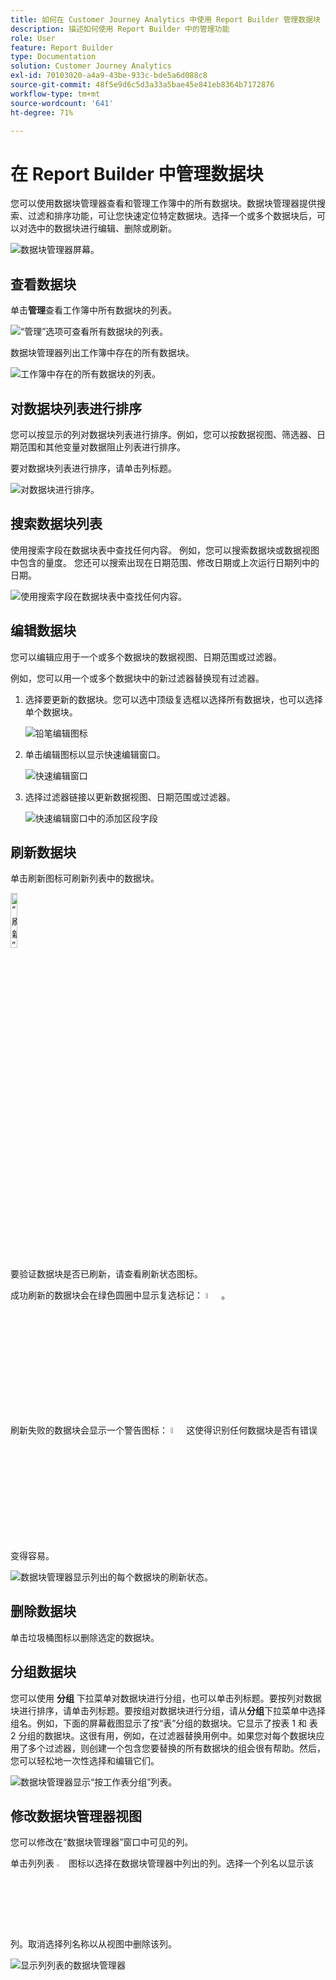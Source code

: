 ```yaml
---
title: 如何在 Customer Journey Analytics 中使用 Report Builder 管理数据块
description: 描述如何使用 Report Builder 中的管理功能
role: User
feature: Report Builder
type: Documentation
solution: Customer Journey Analytics
exl-id: 70103020-a4a9-43be-933c-bde5a6d088c8
source-git-commit: 48f5e9d6c5d3a33a5bae45e841eb8364b7172876
workflow-type: tm+mt
source-wordcount: '641'
ht-degree: 71%

---
```


# 在 Report Builder 中管理数据块

您可以使用数据块管理器查看和管理工作簿中的所有数据块。数据块管理器提供搜索、过滤和排序功能，可让您快速定位特定数据块。选择一个或多个数据块后，可以对选中的数据块进行编辑、删除或刷新。

![数据块管理器屏幕。](./assets/image52.png)

## 查看数据块

单击&#x200B;**管理**&#x200B;查看工作簿中所有数据块的列表。


![“管理”选项可查看所有数据块的列表。](./assets/image53.png)

数据块管理器列出工作簿中存在的所有数据块。 

![工作簿中存在的所有数据块的列表。](./assets/image52.png)

## 对数据块列表进行排序

您可以按显示的列对数据块列表进行排序。例如，您可以按数据视图、筛选器、日期范围和其他变量对数据阻止列表进行排序。

要对数据块列表进行排序，请单击列标题。

![对数据块进行排序。](./assets/image54.png)

## 搜索数据块列表

使用搜索字段在数据块表中查找任何内容。 例如，您可以搜索数据块或数据视图中包含的量度。 您还可以搜索出现在日期范围、修改日期或上次运行日期列中的日期。

![使用搜索字段在数据块表中查找任何内容。](./assets/image55.png)

## 编辑数据块

您可以编辑应用于一个或多个数据块的数据视图、日期范围或过滤器。

例如，您可以用一个或多个数据块中的新过滤器替换现有过滤器。

1. 选择要更新的数据块。您可以选中顶级复选框以选择所有数据块，也可以选择单个数据块。

   ![铅笔编辑图标](./assets/image56.png)

1. 单击编辑图标以显示快速编辑窗口。

   ![快速编辑窗口](./assets/image58.png)

1. 选择过滤器链接以更新数据视图、日期范围或过滤器。

   ![快速编辑窗口中的添加区段字段](./assets/image59.png)

## 刷新数据块

单击刷新图标可刷新列表中的数据块。

<img src="./assets/refresh-icon.png" width="15%" alt="“刷新”图标"/>

要验证数据块是否已刷新，请查看刷新状态图标。

成功刷新的数据块会在绿色圆圈中显示复选标记： <img src="./assets/refresh-success.png" width="5%" alt="带复选标记图标的绿色圆圈"/>。

刷新失败的数据块会显示一个警告图标： <img src="./assets/refresh-failure.png" width="5%" alt="带有感叹号图标的红色三角形"/>这使得识别任何数据块是否有错误变得容易。


![数据块管理器显示列出的每个数据块的刷新状态。](./assets/image512.png)

## 删除数据块

单击垃圾桶图标以删除选定的数据块。

## 分组数据块

您可以使用 **分组** 下拉菜单对数据块进行分组，也可以单击列标题。要按列对数据块进行排序，请单击列标题。要按组对数据块进行分组，请从&#x200B;**分组**&#x200B;下拉菜单中选择组名。例如，下面的屏幕截图显示了按“表”分组的数据块。它显示了按表 1 和 表 2 分组的数据块。这很有用，例如，在过滤器替换用例中。如果您对每个数据块应用了多个过滤器，则创建一个包含您要替换的所有数据块的组会很有帮助。然后，您可以轻松地一次性选择和编辑它们。

![数据块管理器显示“按工作表分组”列表。](./assets/group-data-blocks.png)

## 修改数据块管理器视图

您可以修改在“数据块管理器”窗口中可见的列。


单击列列表 <img src="./assets/image515.png" width="3%" alt="列列表图标"/> 图标以选择在数据块管理器中列出的列。选择一个列名以显示该列。取消选择列名称以从视图中删除该列。

![显示列列表的数据块管理器](./assets/image516.png)
